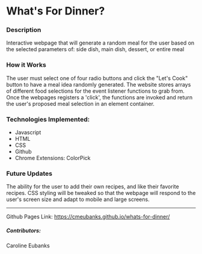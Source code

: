 # What's For Dinner?

### Description
Interactive webpage that will generate a random meal for the user based on the selected parameters of:
side dish, main dish, dessert, or entire meal

### How it Works
The user must select one of four radio buttons and click the "Let's Cook" button to have a meal idea randomly generated.
The website stores arrays of different food selections for the event listener functions to grab from. Once the webpages registers a 'click', the functions are invoked and return the user's proposed meal selection in an element container.

### Technologies Implemented:
- Javascript
- HTML
- CSS
- Github
- Chrome Extensions: ColorPick

### Future Updates
The ability for the user to add their own recipes, and like their favorite recipes. CSS styling will be tweaked so that
the webpage will respond to the user's screen size and adapt to mobile and large screens.

******************************************************************
Github Pages Link: https://cmeubanks.github.io/whats-for-dinner/

##### Contributors:
Caroline Eubanks
